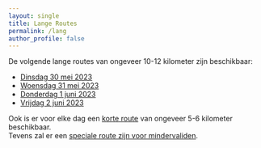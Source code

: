 ```yaml
---
layout: single
title: Lange Routes
permalink: /lang
author_profile: false
---
```


De volgende lange routes van ongeveer 10-12 kilometer zijn beschikbaar:

- [Dinsdag 30 mei 2023](/routes/lang/dinsdag)
- [Woensdag 31 mei 2023](/routes/lang/woensdag)
- [Donderdag 1 juni 2023](/routes/lang/donderdag)
- [Vrijdag 2 juni 2023](/routes/lang/vrijdag)

Ook is er voor elke dag een [korte route](/routes/kort) van ongeveer 5-6 kilometer beschikbaar.  
Tevens zal er een [speciale route zijn voor mindervaliden](/routes/mindervaliden).
